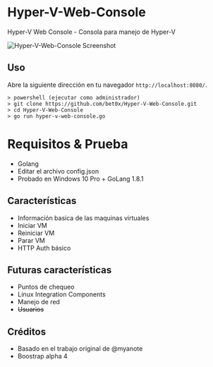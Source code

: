 # Hyper-V-Web-Console
Hyper-V Web Console - Consola para manejo de Hyper-V

![Hyper-V-Web-Console Screenshot](https://raw.githubusercontent.com/bet0x/Hyper-V-Web-Console/master/example.png)

## Uso
Abre la siguiente dirección en tu navegador `http://localhost:8080/`.
```
> powershell (ejecutar como administrador)
> git clone https://github.com/bet0x/Hyper-V-Web-Console.git
> cd Hyper-V-Web-Console
> go run hyper-v-web-console.go
```

# Requisitos & Prueba
* Golang
* Editar el archivo config.json
* Probado en Windows 10 Pro + GoLang 1.8.1

## Características
* Información basica de las maquinas virtuales
* Iniciar VM
* Reiniciar VM
* Parar VM
* HTTP Auth básico

## Futuras características
* Puntos de chequeo
* Linux Integration Components
* Manejo de red
* ~~Usuarios~~

## Créditos
* Basado en el trabajo original de @myanote
* Boostrap alpha 4
